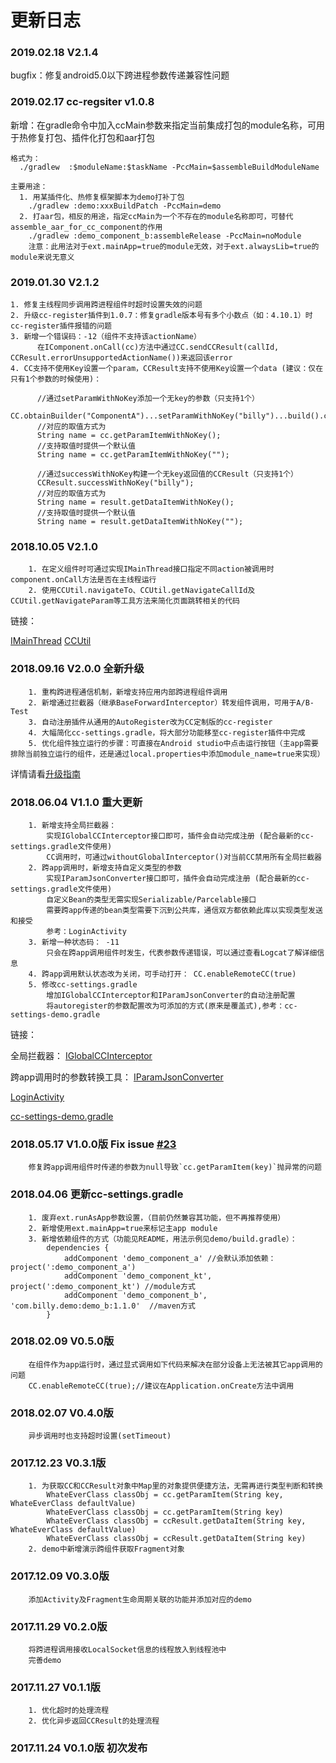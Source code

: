 
# 更新日志


### 2019.02.18 V2.1.4

bugfix：修复android5.0以下跨进程参数传递兼容性问题

### 2019.02.17 cc-regsiter v1.0.8

新增：在gradle命令中加入ccMain参数来指定当前集成打包的module名称，可用于热修复打包、插件化打包和aar打包

~~~
格式为：
  ./gradlew  :$moduleName:$taskName -PccMain=$assembleBuildModuleName

主要用途：
  1. 用某插件化、热修复框架脚本为demo打补丁包
    ./gradlew :demo:xxxBuildPatch -PccMain=demo
  2. 打aar包，相反的用途，指定ccMain为一个不存在的module名称即可，可替代assemble_aar_for_cc_component的作用
    ./gradlew :demo_component_b:assembleRelease -PccMain=noModule 
    注意：此用法对于ext.mainApp=true的module无效，对于ext.alwaysLib=true的module来说无意义
~~~
### 2019.01.30 V2.1.2

~~~
1. 修复主线程同步调用跨进程组件时超时设置失效的问题
2. 升级cc-register插件到1.0.7：修复gradle版本号有多个小数点（如：4.10.1）时cc-register插件报错的问题
3. 新增一个错误码：-12（组件不支持该actionName）
      在IComponent.onCall(cc)方法中通过CC.sendCCResult(callId, CCResult.errorUnsupportedActionName())来返回该error
4. CC支持不使用Key设置一个param，CCResult支持不使用Key设置一个data (建议：仅在只有1个参数的时候使用)：

      //通过setParamWithNoKey添加一个无key的参数（只支持1个）
      CC.obtainBuilder("ComponentA")...setParamWithNoKey("billy")...build().callAsync();
      //对应的取值方式为
      String name = cc.getParamItemWithNoKey();
      //支持取值时提供一个默认值
      String name = cc.getParamItemWithNoKey("");
      
      //通过successWithNoKey构建一个无key返回值的CCResult（只支持1个）
      CCResult.successWithNoKey("billy");
      //对应的取值方式为
      String name = result.getDataItemWithNoKey();
      //支持取值时提供一个默认值
      String name = result.getDataItemWithNoKey("");
~~~
### 2018.10.05 V2.1.0


        1. 在定义组件时可通过实现IMainThread接口指定不同action被调用时component.onCall方法是否在主线程运行
        2. 使用CCUtil.navigateTo、CCUtil.getNavigateCallId及CCUtil.getNavigateParam等工具方法来简化页面跳转相关的代码

链接：

[IMainThread](https://github.com/luckybilly/CC/blob/master/cc/src/main/java/com/billy/cc/core/component/IMainThread.java)
[CCUtil](https://github.com/luckybilly/CC/blob/master/cc/src/main/java/com/billy/cc/core/component/CCUtil.java)

     
### 2018.09.16 V2.0.0 全新升级


        1. 重构跨进程通信机制，新增支持应用内部跨进程组件调用
        2. 新增通过拦截器（继承BaseForwardInterceptor）转发组件调用，可用于A/B-Test
        3. 自动注册插件从通用的AutoRegister改为CC定制版的cc-register
        4. 大幅简化cc-settings.gradle，将大部分功能移至cc-register插件中完成
        5. 优化组件独立运行的步骤：可直接在Android studio中点击运行按钮（主app需要排除当前独立运行的组件，还是通过local.properties中添加module_name=true来实现）
        
详情请看[升级指南][1]

### 2018.06.04 V1.1.0 重大更新


        1. 新增支持全局拦截器： 
            实现IGlobalCCInterceptor接口即可，插件会自动完成注册 (配合最新的cc-settings.gradle文件使用)
            CC调用时，可通过withoutGlobalInterceptor()对当前CC禁用所有全局拦截器
        2. 跨app调用时，新增支持自定义类型的参数
            实现IParamJsonConverter接口即可，插件会自动完成注册 (配合最新的cc-settings.gradle文件使用)
            自定义Bean的类型无需实现Serializable/Parcelable接口
            需要跨app传递的bean类型需要下沉到公共库，通信双方都依赖此库以实现类型发送和接受
            参考：LoginActivity
        3. 新增一种状态码： -11
            只会在跨app调用组件时发生，代表参数传递错误，可以通过查看Logcat了解详细信息
        4. 跨app调用默认状态改为关闭，可手动打开： CC.enableRemoteCC(true)
        5. 修改cc-settings.gradle
            增加IGlobalCCInterceptor和IParamJsonConverter的自动注册配置
            将autoregister的参数配置改为可添加的方式(原来是覆盖式),参考：cc-settings-demo.gradle

链接：

全局拦截器：
[IGlobalCCInterceptor](https://github.com/luckybilly/CC/blob/master/cc/src/main/java/com/billy/cc/core/component/IGlobalCCInterceptor.java)

跨app调用时的参数转换工具：
[IParamJsonConverter](https://github.com/luckybilly/CC/blob/master/cc/src/main/java/com/billy/cc/core/component/IParamJsonConverter.java)

[LoginActivity](https://github.com/luckybilly/CC/blob/master/demo_component_b/src/main/java/com/billy/cc/demo/component/b/LoginActivity.java)

[cc-settings-demo.gradle](https://github.com/luckybilly/CC/blob/master/cc-settings-demo.gradle)

### 2018.05.17 V1.0.0版 Fix issue [#23](https://github.com/luckybilly/CC/issues/23)


        修复跨app调用组件时传递的参数为null导致`cc.getParamItem(key)`抛异常的问题

### 2018.04.06 更新cc-settings.gradle


        1. 废弃ext.runAsApp参数设置，（目前仍然兼容其功能，但不再推荐使用）
        2. 新增使用ext.mainApp=true来标记主app module
        3. 新增依赖组件的方式（功能见README，用法示例见demo/build.gradle）： 
            dependencies {
                addComponent 'demo_component_a' //会默认添加依赖：project(':demo_component_a')
                addComponent 'demo_component_kt', project(':demo_component_kt') //module方式
                addComponent 'demo_component_b', 'com.billy.demo:demo_b:1.1.0'  //maven方式
            }
        

### 2018.02.09 V0.5.0版

        
        在组件作为app运行时，通过显式调用如下代码来解决在部分设备上无法被其它app调用的问题
        CC.enableRemoteCC(true);//建议在Application.onCreate方法中调用

### 2018.02.07 V0.4.0版

        
        异步调用时也支持超时设置(setTimeout)

### 2017.12.23 V0.3.1版

        
        1. 为获取CC和CCResult对象中Map里的对象提供便捷方法，无需再进行类型判断和转换
            WhateEverClass classObj = cc.getParamItem(String key, WhateEverClass defaultValue)
            WhateEverClass classObj = cc.getParamItem(String key)
            WhateEverClass classObj = ccResult.getDataItem(String key, WhateEverClass defaultValue)
            WhateEverClass classObj = ccResult.getDataItem(String key)
        2. demo中新增演示跨组件获取Fragment对象
            
        

### 2017.12.09 V0.3.0版

    
        添加Activity及Fragment生命周期关联的功能并添加对应的demo

### 2017.11.29 V0.2.0版


        将跨进程调用接收LocalSocket信息的线程放入到线程池中
        完善demo
        
### 2017.11.27 V0.1.1版
    
    
        1. 优化超时的处理流程
        2. 优化异步返回CCResult的处理流程

### 2017.11.24 V0.1.0版 初次发布


[1]: #/1.x_to_2.x